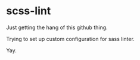# scss-lint

Just getting the hang of this github thing.

Trying to set up custom configuration for sass linter.

Yay.

